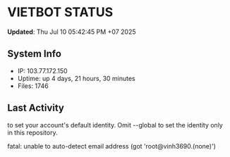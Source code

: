# VIETBOT STATUS
**Updated**: Thu Jul 10 05:42:45 PM +07 2025

## System Info
- IP: 103.77.172.150
- Uptime: up 4 days, 21 hours, 30 minutes
- Files: 1746

## Last Activity

to set your account's default identity.
Omit --global to set the identity only in this repository.

fatal: unable to auto-detect email address (got 'root@vinh3690.(none)')

